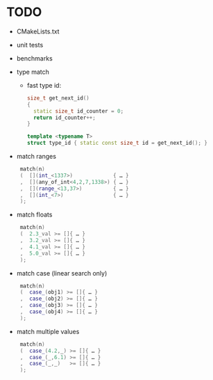 # TODO

* CMakeLists.txt
* unit tests
* benchmarks
* type match
  * fast type id:
    ```c++
    size_t get_next_id()
    {
      static size_t id_counter = 0;
      return id_counter++;
    }

    template <typename T>
    struct type_id { static const size_t id = get_next_id(); }
    ```
* match ranges
  ```c++
   match(n)
   (  [](int_<1337>)             { … }
   ,  [](any_of_int<4,2,7,1338>) { … }
   ,  [](range_<13,37>)          { … }
   ,  [](int_<7>)                { … }
   );
  ```
* match floats
  ```c++
   match(n)
   (  2.3_val >= []{ … }
   ,  3.2_val >= []{ … }
   ,  4.1_val >= []{ … }
   ,  5.0_val >= []{ … }
   );
  ```
* match case (linear search only)
  ```c++
   match(n)
   (  case_(obj1) >= []{ … }
   ,  case_(obj2) >= []{ … }
   ,  case_(obj3) >= []{ … }
   ,  case_(obj4) >= []{ … }
   );
  ```

* match multiple values
  ```c++
   match(n)
   (  case_(4.2,_) >= []{ … }
   ,  case_(_,6.1) >= []{ … }
   ,  case_(_,_)   >= []{ … }
   );
  ```
